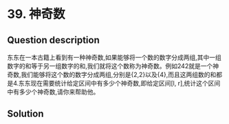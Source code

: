 # 39. 神奇数 

## Question description


东东在一本古籍上看到有一种神奇数,如果能够将一个数的数字分成两组,其中一组数字的和等于另一组数字的和,我们就将这个数称为神奇数。例如242就是一个神奇数,我们能够将这个数的数字分成两组,分别是{2,2}以及{4},而且这两组数的和都是4.东东现在需要统计给定区间中有多少个神奇数,即给定区间[l, r],统计这个区间中有多少个神奇数,请你来帮助他。




## Solution

